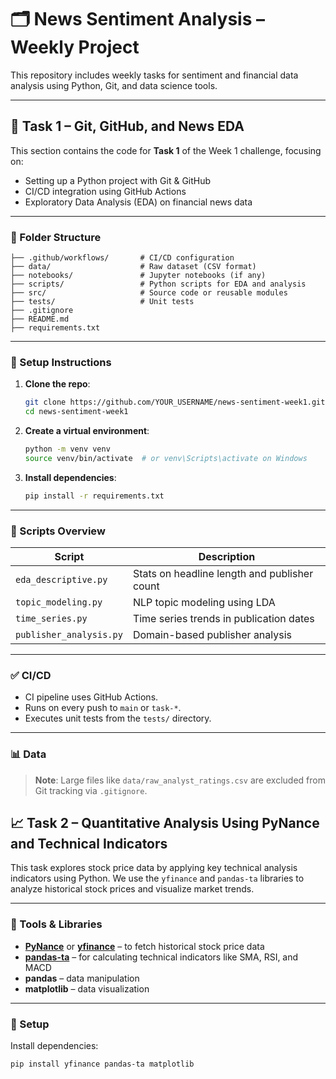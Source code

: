 # 🗂️ News Sentiment Analysis – Weekly Project

This repository includes weekly tasks for sentiment and financial data analysis using Python, Git, and data science tools.

---

## 📌 Task 1 – Git, GitHub, and News EDA

This section contains the code for **Task 1** of the Week 1 challenge, focusing on:

- Setting up a Python project with Git & GitHub
- CI/CD integration using GitHub Actions
- Exploratory Data Analysis (EDA) on financial news data

---

### 📁 Folder Structure

```
├── .github/workflows/       # CI/CD configuration
├── data/                    # Raw dataset (CSV format)
├── notebooks/               # Jupyter notebooks (if any)
├── scripts/                 # Python scripts for EDA and analysis
├── src/                     # Source code or reusable modules
├── tests/                   # Unit tests
├── .gitignore
├── README.md
├── requirements.txt
```

---

### 🔧 Setup Instructions

1. **Clone the repo**:
   ```bash
   git clone https://github.com/YOUR_USERNAME/news-sentiment-week1.git
   cd news-sentiment-week1
   ```

2. **Create a virtual environment**:
   ```bash
   python -m venv venv
   source venv/bin/activate  # or venv\Scripts\activate on Windows
   ```

3. **Install dependencies**:
   ```bash
   pip install -r requirements.txt
   ```

---

### 🚀 Scripts Overview

| Script                      | Description                                      |
|----------------------------|--------------------------------------------------|
| `eda_descriptive.py`       | Stats on headline length and publisher count     |
| `topic_modeling.py`        | NLP topic modeling using LDA                     |
| `time_series.py`           | Time series trends in publication dates          |
| `publisher_analysis.py`    | Domain-based publisher analysis                  |

---

### ✅ CI/CD

- CI pipeline uses GitHub Actions.
- Runs on every push to `main` or `task-*`.
- Executes unit tests from the `tests/` directory.

---

### 📊 Data

> **Note**: Large files like `data/raw_analyst_ratings.csv` are excluded from Git tracking via `.gitignore`.


## 📈 Task 2 – Quantitative Analysis Using PyNance and Technical Indicators

This task explores stock price data by applying key technical analysis indicators using Python. We use the `yfinance` and `pandas-ta` libraries to analyze historical stock prices and visualize market trends.

---

### 🧩 Tools & Libraries

- **[PyNance](https://pypi.org/project/pynance/)** or **[yfinance](https://pypi.org/project/yfinance/)** – to fetch historical stock price data
- **[pandas-ta](https://github.com/twopirllc/pandas-ta)** – for calculating technical indicators like SMA, RSI, and MACD
- **pandas** – data manipulation
- **matplotlib** – data visualization

---

### 🔧 Setup

Install dependencies:

```bash
pip install yfinance pandas-ta matplotlib

